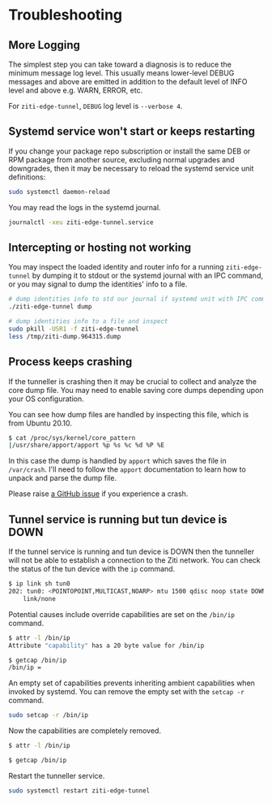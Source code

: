 
# Troubleshooting

## More Logging

The simplest step you can take toward a diagnosis is to reduce the minimum message log level. This usually means lower-level DEBUG messages and above are emitted in addition to the default level of INFO level and above e.g. WARN, ERROR, etc.

  For `ziti-edge-tunnel`, `DEBUG` log level is `--verbose 4`.

## Systemd service won't start or keeps restarting

If you change your package repo subscription or install the same DEB or RPM package from another source, excluding normal upgrades and downgrades, then it may be necessary to reload the systemd service unit definitions:

  ```bash
  sudo systemctl daemon-reload
  ```

You may read the logs in the systemd journal.

```bash
journalctl -xeu ziti-edge-tunnel.service
```

## Intercepting or hosting not working

You may inspect the loaded identity and router info for a running `ziti-edge-tunnel` by dumping it to stdout or the systemd journal with an IPC command, or you may signal to dump the identities' info to a file.

  ```bash
  # dump identities info to std our journal if systemd unit with IPC command
  ./ziti-edge-tunnel dump
  ```

  ```bash
  # dump identities info to a file and inspect
  sudo pkill -USR1 -f ziti-edge-tunnel
  less /tmp/ziti-dump.964315.dump
  ```

## Process keeps crashing

If the tunneller is crashing then it may be crucial to collect and analyze the core dump file. You may need to enable saving core dumps depending upon your OS configuration.

  You can see how dump files are handled by inspecting this file, which is from Ubuntu 20.10.

  ```bash
  $ cat /proc/sys/kernel/core_pattern
  |/usr/share/apport/apport %p %s %c %d %P %E
  ```

  In this case the dump is handled by `apport` which saves the file in `/var/crash`. I'll need to follow the `apport` documentation to learn how to unpack and parse the dump file.

Please raise [a GitHub issue](https://github.com/openziti/ziti-tunnel-sdk-c/issues/) if you experience a crash.

## Tunnel service is running but tun device is DOWN

If the tunnel service is running and tun device is DOWN then the tunneller will not be able to establish a connection to the Ziti network. You can check the status of the tun device with the `ip` command.

```bash
$ ip link sh tun0
202: tun0: <POINTOPOINT,MULTICAST,NOARP> mtu 1500 qdisc noop state DOWN mode DEFAULT group default qlen 500
    link/none 
```

Potential causes include override capabilities are set on the `/bin/ip` command.

  ```bash
  $ attr -l /bin/ip
  Attribute "capability" has a 20 byte value for /bin/ip

  $ getcap /bin/ip
  /bin/ip =
  ```

An empty set of capabilities prevents inheriting ambient capabilities when invoked by systemd. You can remove the empty set with the `setcap -r` command.

  ```bash
  sudo setcap -r /bin/ip
  ```

Now the capabilities are completely removed.

  ```bash
  $ attr -l /bin/ip

  $ getcap /bin/ip
  ```

Restart the tunneller service.

  ```bash
  sudo systemctl restart ziti-edge-tunnel
  ```
